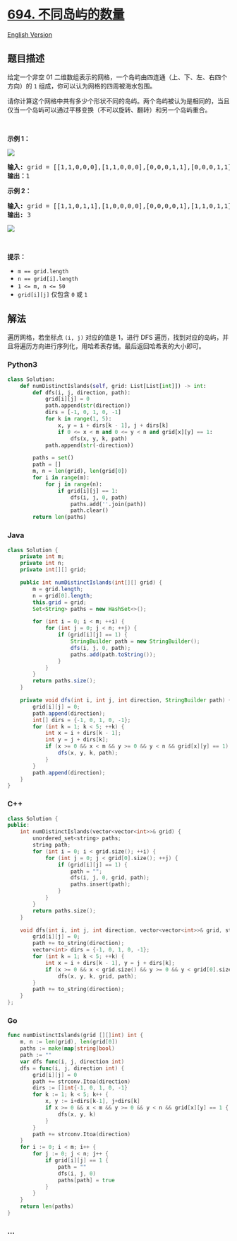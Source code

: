 # [694. 不同岛屿的数量](https://leetcode.cn/problems/number-of-distinct-islands)

[English Version](/solution/0600-0699/0694.Number%20of%20Distinct%20Islands/README_EN.md)

## 题目描述

<!-- 这里写题目描述 -->

<p>给定一个非空 01 二维数组表示的网格，一个岛屿由四连通（上、下、左、右四个方向）的 <code>1</code> 组成，你可以认为网格的四周被海水包围。</p>

<p>请你计算这个网格中共有多少个形状不同的岛屿。两个岛屿被认为是相同的，当且仅当一个岛屿可以通过平移变换（不可以旋转、翻转）和另一个岛屿重合。</p>

<p>&nbsp;</p>

<p><strong>示例 1：</strong></p>

<p><img src="https://fastly.jsdelivr.net/gh/doocs/leetcode@main/solution/0600-0699/0694.Number%20of%20Distinct%20Islands/images/distinctisland1-1-grid.jpg" /></p>

<pre>
<strong>输入:</strong> grid = [[1,1,0,0,0],[1,1,0,0,0],[0,0,0,1,1],[0,0,0,1,1]]
<b>输出：</b>1
</pre>

<p><strong>示例 2：</strong></p>

<pre>
<strong>输入:</strong> grid = [[1,1,0,1,1],[1,0,0,0,0],[0,0,0,0,1],[1,1,0,1,1]]
<b>输出</b><strong>:</strong> 3</pre>

<p><img src="https://fastly.jsdelivr.net/gh/doocs/leetcode@main/solution/0600-0699/0694.Number%20of%20Distinct%20Islands/images/distinctisland1-2-grid.jpg" /></p>

<p>&nbsp;</p>

<p><strong>提示：</strong></p>

<ul>
	<li><code>m == grid.length</code></li>
	<li><code>n == grid[i].length</code></li>
	<li><code>1 &lt;= m, n &lt;= 50</code></li>
	<li><code>grid[i][j]</code>&nbsp;仅包含&nbsp;<code>0</code>&nbsp;或&nbsp;<code>1</code></li>
</ul>

## 解法

<!-- 这里可写通用的实现逻辑 -->

遍历网格，若坐标点 `(i, j)` 对应的值是 1，进行 DFS 遍历，找到对应的岛屿，并且将遍历方向进行序列化，用哈希表存储。最后返回哈希表的大小即可。

<!-- tabs:start -->

### **Python3**

<!-- 这里可写当前语言的特殊实现逻辑 -->

```python
class Solution:
    def numDistinctIslands(self, grid: List[List[int]]) -> int:
        def dfs(i, j, direction, path):
            grid[i][j] = 0
            path.append(str(direction))
            dirs = [-1, 0, 1, 0, -1]
            for k in range(1, 5):
                x, y = i + dirs[k - 1], j + dirs[k]
                if 0 <= x < m and 0 <= y < n and grid[x][y] == 1:
                    dfs(x, y, k, path)
            path.append(str(-direction))

        paths = set()
        path = []
        m, n = len(grid), len(grid[0])
        for i in range(m):
            for j in range(n):
                if grid[i][j] == 1:
                    dfs(i, j, 0, path)
                    paths.add(''.join(path))
                    path.clear()
        return len(paths)
```

### **Java**

<!-- 这里可写当前语言的特殊实现逻辑 -->

```java
class Solution {
    private int m;
    private int n;
    private int[][] grid;

    public int numDistinctIslands(int[][] grid) {
        m = grid.length;
        n = grid[0].length;
        this.grid = grid;
        Set<String> paths = new HashSet<>();

        for (int i = 0; i < m; ++i) {
            for (int j = 0; j < n; ++j) {
                if (grid[i][j] == 1) {
                    StringBuilder path = new StringBuilder();
                    dfs(i, j, 0, path);
                    paths.add(path.toString());
                }
            }
        }
        return paths.size();
    }

    private void dfs(int i, int j, int direction, StringBuilder path) {
        grid[i][j] = 0;
        path.append(direction);
        int[] dirs = {-1, 0, 1, 0, -1};
        for (int k = 1; k < 5; ++k) {
            int x = i + dirs[k - 1];
            int y = j + dirs[k];
            if (x >= 0 && x < m && y >= 0 && y < n && grid[x][y] == 1) {
                dfs(x, y, k, path);
            }
        }
        path.append(direction);
    }
}
```

### **C++**

```cpp
class Solution {
public:
    int numDistinctIslands(vector<vector<int>>& grid) {
        unordered_set<string> paths;
        string path;
        for (int i = 0; i < grid.size(); ++i) {
            for (int j = 0; j < grid[0].size(); ++j) {
                if (grid[i][j] == 1) {
                    path = "";
                    dfs(i, j, 0, grid, path);
                    paths.insert(path);
                }
            }
        }
        return paths.size();
    }

    void dfs(int i, int j, int direction, vector<vector<int>>& grid, string& path) {
        grid[i][j] = 0;
        path += to_string(direction);
        vector<int> dirs = {-1, 0, 1, 0, -1};
        for (int k = 1; k < 5; ++k) {
            int x = i + dirs[k - 1], y = j + dirs[k];
            if (x >= 0 && x < grid.size() && y >= 0 && y < grid[0].size() && grid[x][y] == 1)
                dfs(x, y, k, grid, path);
        }
        path += to_string(direction);
    }
};
```

### **Go**

```go
func numDistinctIslands(grid [][]int) int {
	m, n := len(grid), len(grid[0])
	paths := make(map[string]bool)
	path := ""
	var dfs func(i, j, direction int)
	dfs = func(i, j, direction int) {
		grid[i][j] = 0
		path += strconv.Itoa(direction)
		dirs := []int{-1, 0, 1, 0, -1}
		for k := 1; k < 5; k++ {
			x, y := i+dirs[k-1], j+dirs[k]
			if x >= 0 && x < m && y >= 0 && y < n && grid[x][y] == 1 {
				dfs(x, y, k)
			}
		}
		path += strconv.Itoa(direction)
	}
	for i := 0; i < m; i++ {
		for j := 0; j < n; j++ {
			if grid[i][j] == 1 {
				path = ""
				dfs(i, j, 0)
				paths[path] = true
			}
		}
	}
	return len(paths)
}
```

### **...**

```

```

<!-- tabs:end -->
